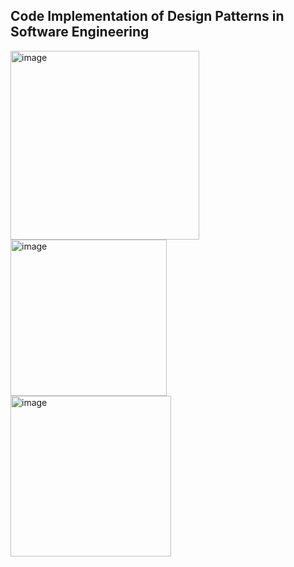 ## Code Implementation of Design Patterns in Software Engineering

<img width="302" alt="image" src="https://github.com/shalini47ch/Design-Pattern-Python/assets/60210475/30900754-4b19-42a6-998d-e9c7fccdb481">

<img width="250" alt="image" src="https://github.com/shalini47ch/Design-Pattern-Python/assets/60210475/fa46edd1-f608-4450-b43e-d90da37a0d23">

<img width="257" alt="image" src="https://github.com/shalini47ch/Design-Pattern-Python/assets/60210475/9ed378f4-e87b-4198-b215-3d45ae30c05b">



